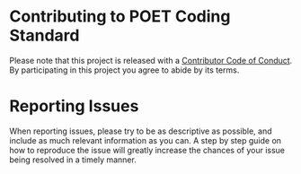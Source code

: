 # Contributing to POET Coding Standard

Please note that this project is released with a
[Contributor Code of Conduct](http://contributor-covenant.org/version/1/2/0/). By participating in this project you 
agree to abide by its terms.

# Reporting Issues

When reporting issues, please try to be as descriptive as possible, and include as much relevant information as you
can. A step by step guide on how to reproduce the issue will greatly increase the chances of your issue being
resolved in a timely manner.
